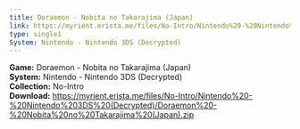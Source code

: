 ```yaml
---
title: Doraemon - Nobita no Takarajima (Japan)
link: https://myrient.erista.me/files/No-Intro/Nintendo%20-%20Nintendo%203DS%20(Decrypted)/Doraemon%20-%20Nobita%20no%20Takarajima%20(Japan).zip
type: single1
System: Nintendo - Nintendo 3DS (Decrypted)
---
```

<b>Game:</b> Doraemon - Nobita no Takarajima (Japan)<br>
<b>System:</b> Nintendo - Nintendo 3DS (Decrypted)<br>
<b>Collection:</b> No-Intro<br>
<b>Download:</b> https://myrient.erista.me/files/No-Intro/Nintendo%20-%20Nintendo%203DS%20(Decrypted)/Doraemon%20-%20Nobita%20no%20Takarajima%20(Japan).zip